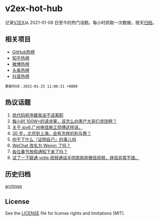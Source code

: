 # v2ex-hot-hub

 记录[V2EX](https://www.v2ex.com/)从 2021-01-06 日至今的热门话题。每小时抓取一次数据，按天[归档](archives)。
 
 ## 相关项目

- [GitHub热榜](https://github.com/lonnyzhang423/github-hot-hub)
- [知乎热榜](https://github.com/lonnyzhang423/zhihu-hot-hub)
- [微博热榜](https://github.com/lonnyzhang423/weibo-hot-hub)
- [头条热榜](https://github.com/lonnyzhang423/toutiao-hot-hub)
- [抖音热榜](https://github.com/lonnyzhang423/douyin-hot-hub)


 `更新时间：2022-01-25 11:06:31 +0800`

## 热议话题

1. [低代码程序媛我该不该离职](https://www.v2ex.com/t/830271)
1. [每小时 100W+的请求量，该怎么向黑产大哥们求饶啊？](https://www.v2ex.com/t/830286)
1. [关于 ipv6,广州电信施工师傅这样说。](https://www.v2ex.com/t/830309)
1. [30 岁，北京到上海，会有怎样的利与弊？](https://www.v2ex.com/t/830230)
1. [你干了什么『证明自己』的事儿吗](https://www.v2ex.com/t/830257)
1. [WeChat 改名为 Weixin 了吗？](https://www.v2ex.com/t/830337)
1. [各位春节放假通知下来了吗？](https://www.v2ex.com/t/830408)
1. [试了一下联通 votle 视频通话半彻底抛弃微信视频，体验非常不错。](https://www.v2ex.com/t/830252)

## 历史归档

[archives](archives)

## License

See the [LICENSE](LICENSE) file for license rights and limitations (MIT).
